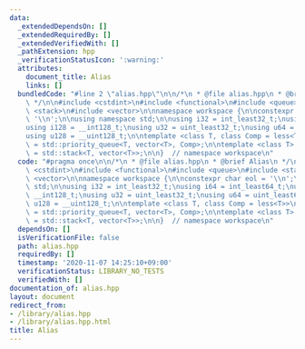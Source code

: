 ```yaml
---
data:
  _extendedDependsOn: []
  _extendedRequiredBy: []
  _extendedVerifiedWith: []
  _pathExtension: hpp
  _verificationStatusIcon: ':warning:'
  attributes:
    document_title: Alias
    links: []
  bundledCode: "#line 2 \"alias.hpp\"\n\n/*\n * @file alias.hpp\n * @brief Alias\n\
    \ */\n\n#include <cstdint>\n#include <functional>\n#include <queue>\n#include\
    \ <stack>\n#include <vector>\n\nnamespace workspace {\n\nconstexpr char eol =\
    \ '\\n';\n\nusing namespace std;\n\nusing i32 = int_least32_t;\nusing i64 = int_least64_t;\n\
    using i128 = __int128_t;\nusing u32 = uint_least32_t;\nusing u64 = uint_least64_t;\n\
    using u128 = __uint128_t;\n\ntemplate <class T, class Comp = less<T>>\nusing priority_queue\
    \ = std::priority_queue<T, vector<T>, Comp>;\n\ntemplate <class T> using stack\
    \ = std::stack<T, vector<T>>;\n\n}  // namespace workspace\n"
  code: "#pragma once\n\n/*\n * @file alias.hpp\n * @brief Alias\n */\n\n#include\
    \ <cstdint>\n#include <functional>\n#include <queue>\n#include <stack>\n#include\
    \ <vector>\n\nnamespace workspace {\n\nconstexpr char eol = '\\n';\n\nusing namespace\
    \ std;\n\nusing i32 = int_least32_t;\nusing i64 = int_least64_t;\nusing i128 =\
    \ __int128_t;\nusing u32 = uint_least32_t;\nusing u64 = uint_least64_t;\nusing\
    \ u128 = __uint128_t;\n\ntemplate <class T, class Comp = less<T>>\nusing priority_queue\
    \ = std::priority_queue<T, vector<T>, Comp>;\n\ntemplate <class T> using stack\
    \ = std::stack<T, vector<T>>;\n\n}  // namespace workspace\n"
  dependsOn: []
  isVerificationFile: false
  path: alias.hpp
  requiredBy: []
  timestamp: '2020-11-07 14:25:10+09:00'
  verificationStatus: LIBRARY_NO_TESTS
  verifiedWith: []
documentation_of: alias.hpp
layout: document
redirect_from:
- /library/alias.hpp
- /library/alias.hpp.html
title: Alias
---
```

